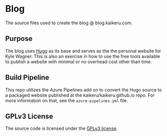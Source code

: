 # Blog
The source files used to create the blog @ blog.kaikeru.com.

## Purpose
The blog uses [Hugo](https://gohugo.io) as its base and serves as the the personal website for Kyle Wagner. This is also an exercise in how to use the free tools available to publish a website with minimal or no overhead cost other than time.

## Build Pipeline
This repo utilizes the Azure Pipelines add on to convert the Hugo source to a packaged website published at the kaikeru/kaikeru.github.io repo. For more information on that, see the `azure-pipelines.yml` file.

## GPLv3 License
The source code is licensed under the [GPLv3 license](https://www.gnu.org/licenses/gpl-3.0.en.html).